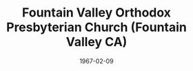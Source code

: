 ---
date: &id001 1967-02-09
end_date: null
location:
  address: null
  city: Fountain Valley
  state: CA
minister:
- end: 1968-01-01
  name: Stanley Allen
  start: 1967-01-01
  type: Pastor
ministers:
- Stanley Allen
name: Fountain Valley Orthodox Presbyterian Church
names:
- end: 1968-01-03
  name: Fountain Valley Orthodox Presbyterian Church
  start: 1967-02-09
origination_date: *id001
raw_data: 'AR

  Fountain Valley

  Fountain Valley Orthodox Presbyterian Church  (February 9, 1967-January 3, 1968)

  Pastor: Stanley Allen, 1967-68

  '
received_from: null
states:
- CA
status:
  active: false
  end_date: null
  reason: null
  received_from: null
  withdrawal_to: null
title: Fountain Valley Orthodox Presbyterian Church (Fountain Valley CA)
year_established:
- 1967

---